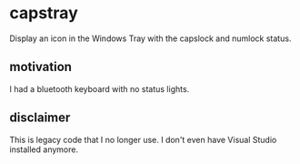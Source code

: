# capstray

Display an icon in the Windows Tray with the capslock and numlock status.

## motivation

I had a bluetooth keyboard with no status lights.

## disclaimer

This is legacy code that I no longer use. I don't even have Visual Studio installed anymore.
